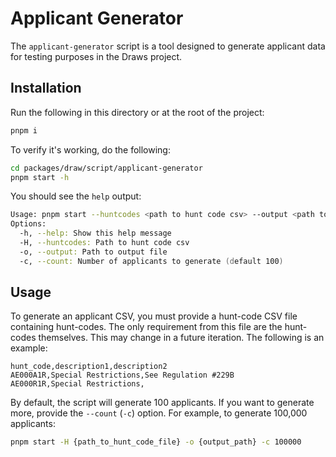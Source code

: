 # Applicant Generator

The `applicant-generator` script is a tool designed to generate applicant data
for testing purposes in the Draws project.

## Installation

Run the following in this directory or at the root of the project:

```zsh
pnpm i
```

To verify it's working, do the following:

```zsh
cd packages/draw/script/applicant-generator
pnpm start -h
```

You should see the `help` output:

```zsh
Usage: pnpm start --huntcodes <path to hunt code csv> --output <path to applicant output file>
Options:
  -h, --help: Show this help message
  -H, --huntcodes: Path to hunt code csv
  -o, --output: Path to output file
  -c, --count: Number of applicants to generate (default 100)
```

## Usage

To generate an applicant CSV, you must provide a hunt-code CSV file containing
hunt-codes. The only requirement from this file are the hunt-codes themselves.
This may change in a future iteration. The following is an example:

```
hunt_code,description1,description2
AE000A1R,Special Restrictions,See Regulation #229B
AE000R1R,Special Restrictions,
```

By default, the script will generate 100 applicants. If you want to generate
more, provide the `--count` (`-c`) option. For example, to generate 100,000
applicants:

```zsh
pnpm start -H {path_to_hunt_code_file} -o {output_path} -c 100000
```
